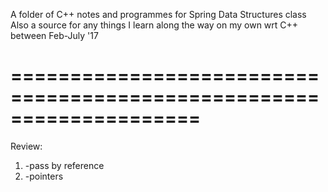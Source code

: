 A folder of C++ notes and programmes for Spring Data Structures class
Also a source for any things I learn along the way on my own wrt C++ between Feb-July '17

====================================================================
====================================================================

Review:

1. -pass by reference
2. -pointers
